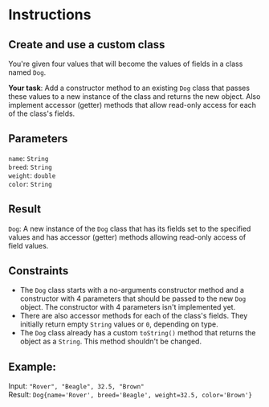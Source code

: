 # Instructions

## Create and use a custom class
You're given four values that will become the values of fields in a class named `Dog`.

**Your task**: Add a constructor method to an existing `Dog` class that passes these values to a new instance of the class and returns the new object. Also implement accessor (getter) methods that allow read-only access for each of the class's fields.

## Parameters
`name`: `String`\
`breed`: `String`\
`weight`: `double`\
`color`: `String`

## Result
`Dog`: A new instance of the `Dog` class that has its fields set to the specified values and has accessor (getter) methods allowing read-only access of field values.

## Constraints
- The `Dog` class starts with a no-arguments constructor method and a constructor with 4 parameters that should be passed to the new `Dog` object. The constructor with 4 parameters isn't implemented yet.
- There are also accessor methods for each of the class's fields. They initially return empty `String` values or `0`, depending on type.
- The `Dog` class already has a custom `toString()` method that returns the object as a `String`. This method shouldn't be changed.

## Example:
Input: `"Rover", "Beagle", 32.5, "Brown"`\
Result: `Dog{name='Rover', breed='Beagle', weight=32.5, color='Brown'}`
